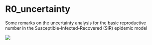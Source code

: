 # R0_uncertainty
Some remarks on the uncertainty analysis for the basic reproductive number in the Susceptible-Infected-Recovered (SIR) epidemic model

![](http://math-epidemics.emap.fgv.br/sites/math-epidemics.emap.fgv.br/themes/math/logo.png)
